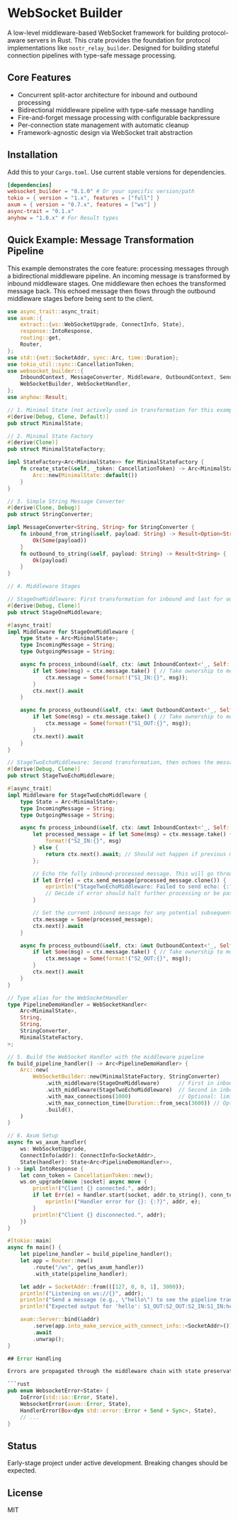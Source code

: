 # WebSocket Builder

A low-level middleware-based WebSocket framework for building protocol-aware servers in Rust. This crate provides the foundation for protocol implementations like `nostr_relay_builder`. Designed for building stateful connection pipelines with type-safe message processing.

## Core Features

- Concurrent split-actor architecture for inbound and outbound processing
- Bidirectional middleware pipeline with type-safe message handling
- Fire-and-forget message processing with configurable backpressure
- Per-connection state management with automatic cleanup
- Framework-agnostic design via WebSocket trait abstraction

## Installation

Add this to your `Cargo.toml`. Use current stable versions for dependencies.

```toml
[dependencies]
websocket_builder = "0.1.0" # Or your specific version/path
tokio = { version = "1.x", features = ["full"] }
axum = { version = "0.7.x", features = ["ws"] }
async-trait = "0.1.x"
anyhow = "1.0.x" # For Result types
```

## Quick Example: Message Transformation Pipeline

This example demonstrates the core feature: processing messages through a bidirectional middleware pipeline.
An incoming message is transformed by inbound middleware stages. One middleware then echoes the transformed message back.
This echoed message then flows through the outbound middleware stages before being sent to the client.

```rust
use async_trait::async_trait;
use axum::{
    extract::{ws::WebSocketUpgrade, ConnectInfo, State},
    response::IntoResponse,
    routing::get,
    Router,
};
use std::{net::SocketAddr, sync::Arc, time::Duration};
use tokio_util::sync::CancellationToken;
use websocket_builder::{
    InboundContext, MessageConverter, Middleware, OutboundContext, SendMessage, StateFactory,
    WebSocketBuilder, WebSocketHandler,
};
use anyhow::Result;

// 1. Minimal State (not actively used in transformation for this example)
#[derive(Debug, Clone, Default)]
pub struct MinimalState;

// 2. Minimal State Factory
#[derive(Clone)]
pub struct MinimalStateFactory;

impl StateFactory<Arc<MinimalState>> for MinimalStateFactory {
    fn create_state(&self, _token: CancellationToken) -> Arc<MinimalState> {
        Arc::new(MinimalState::default())
    }
}

// 3. Simple String Message Converter
#[derive(Clone, Debug)]
pub struct StringConverter;

impl MessageConverter<String, String> for StringConverter {
    fn inbound_from_string(&self, payload: String) -> Result<Option<String>> {
        Ok(Some(payload))
    }
    fn outbound_to_string(&self, payload: String) -> Result<String> {
        Ok(payload)
    }
}

// 4. Middleware Stages

// StageOneMiddleware: First transformation for inbound and last for outbound.
#[derive(Debug, Clone)]
pub struct StageOneMiddleware;

#[async_trait]
impl Middleware for StageOneMiddleware {
    type State = Arc<MinimalState>;
    type IncomingMessage = String;
    type OutgoingMessage = String;

    async fn process_inbound(&self, ctx: &mut InboundContext<'_, Self::State, Self::IncomingMessage, Self::OutgoingMessage>) -> Result<()> {
        if let Some(msg) = ctx.message.take() { // Take ownership to modify
            ctx.message = Some(format!("S1_IN:{}", msg));
        }
        ctx.next().await
    }

    async fn process_outbound(&self, ctx: &mut OutboundContext<'_, Self::State, Self::IncomingMessage, Self::OutgoingMessage>) -> Result<()> {
        if let Some(msg) = ctx.message.take() { // Take ownership to modify
            ctx.message = Some(format!("S1_OUT:{}", msg));
        }
        ctx.next().await
    }
}

// StageTwoEchoMiddleware: Second transformation, then echoes the message back.
#[derive(Debug, Clone)]
pub struct StageTwoEchoMiddleware;

#[async_trait]
impl Middleware for StageTwoEchoMiddleware {
    type State = Arc<MinimalState>;
    type IncomingMessage = String;
    type OutgoingMessage = String;

    async fn process_inbound(&self, ctx: &mut InboundContext<'_, Self::State, Self::IncomingMessage, Self::OutgoingMessage>) -> Result<()> {
        let processed_message = if let Some(msg) = ctx.message.take() {
            format!("S2_IN:{}", msg)
        } else {
            return ctx.next().await; // Should not happen if previous middleware sets message
        };

        // Echo the fully inbound-processed message. This will go through the outbound pipeline.
        if let Err(e) = ctx.send_message(processed_message.clone()) {
            eprintln!("StageTwoEchoMiddleware: Failed to send echo: {:?}", e);
            // Decide if error should halt further processing or be passed, e.g. by returning Err(e)
        }

        // Set the current inbound message for any potential subsequent *inbound* middleware (none in this example)
        ctx.message = Some(processed_message);
        ctx.next().await
    }

    async fn process_outbound(&self, ctx: &mut OutboundContext<'_, Self::State, Self::IncomingMessage, Self::OutgoingMessage>) -> Result<()> {
        if let Some(msg) = ctx.message.take() { // Take ownership to modify
            ctx.message = Some(format!("S2_OUT:{}", msg));
        }
        ctx.next().await
    }
}

// Type alias for the WebSocketHandler
type PipelineDemoHandler = WebSocketHandler<
    Arc<MinimalState>,
    String,
    String,
    StringConverter,
    MinimalStateFactory,
>;

// 5. Build the WebSocket Handler with the middleware pipeline
fn build_pipeline_handler() -> Arc<PipelineDemoHandler> {
    Arc::new(
        WebSocketBuilder::new(MinimalStateFactory, StringConverter)
            .with_middleware(StageOneMiddleware)      // First in inbound, last in outbound
            .with_middleware(StageTwoEchoMiddleware)  // Second in inbound, first in outbound (for its echo)
            .with_max_connections(1000)               // Optional: limit concurrent connections
            .with_max_connection_time(Duration::from_secs(3600)) // Optional: auto-close after 1 hour
            .build(),
    )
}

// 6. Axum Setup
async fn ws_axum_handler(
    ws: WebSocketUpgrade,
    ConnectInfo(addr): ConnectInfo<SocketAddr>,
    State(handler): State<Arc<PipelineDemoHandler>>,
) -> impl IntoResponse {
    let conn_token = CancellationToken::new();
    ws.on_upgrade(move |socket| async move {
        println!("Client {} connected.", addr);
        if let Err(e) = handler.start(socket, addr.to_string(), conn_token).await {
            eprintln!("Handler error for {}: {:?}", addr, e);
        }
        println!("Client {} disconnected.", addr);
    })
}

#[tokio::main]
async fn main() {
    let pipeline_handler = build_pipeline_handler();
    let app = Router::new()
        .route("/ws", get(ws_axum_handler))
        .with_state(pipeline_handler);

    let addr = SocketAddr::from(([127, 0, 0, 1], 3000));
    println!("Listening on ws://{}", addr);
    println!("Send a message (e.g., \"hello\") to see the pipeline transformation.");
    println!("Expected output for 'hello': S1_OUT:S2_OUT:S2_IN:S1_IN:hello");

    axum::Server::bind(&addr)
        .serve(app.into_make_service_with_connect_info::<SocketAddr>())
        .await
        .unwrap();
}

## Error Handling

Errors are propagated through the middleware chain with state preservation:

```rust
pub enum WebsocketError<State> {
    IoError(std::io::Error, State),
    WebsocketError(axum::Error, State),
    HandlerError(Box<dyn std::error::Error + Send + Sync>, State),
    // ...
}
```

## Status

Early-stage project under active development. Breaking changes should be expected.

## License

MIT

